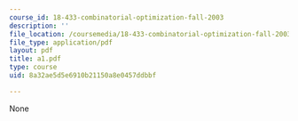 ```yaml
---
course_id: 18-433-combinatorial-optimization-fall-2003
description: ''
file_location: /coursemedia/18-433-combinatorial-optimization-fall-2003/8a32ae5d5e6910b21150a8e0457ddbbf_a1.pdf
file_type: application/pdf
layout: pdf
title: a1.pdf
type: course
uid: 8a32ae5d5e6910b21150a8e0457ddbbf

---
```

None